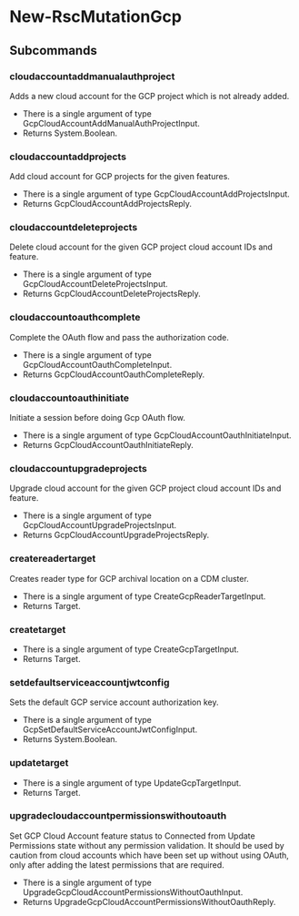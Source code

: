 # New-RscMutationGcp
## Subcommands
### cloudaccountaddmanualauthproject
Adds a new cloud account for the GCP project which is not already added.

- There is a single argument of type GcpCloudAccountAddManualAuthProjectInput.
- Returns System.Boolean.
### cloudaccountaddprojects
Add cloud account for GCP projects for the given features.

- There is a single argument of type GcpCloudAccountAddProjectsInput.
- Returns GcpCloudAccountAddProjectsReply.
### cloudaccountdeleteprojects
Delete cloud account for the given GCP project cloud account IDs and feature.

- There is a single argument of type GcpCloudAccountDeleteProjectsInput.
- Returns GcpCloudAccountDeleteProjectsReply.
### cloudaccountoauthcomplete
Complete the OAuth flow and pass the authorization code.

- There is a single argument of type GcpCloudAccountOauthCompleteInput.
- Returns GcpCloudAccountOauthCompleteReply.
### cloudaccountoauthinitiate
Initiate a session before doing Gcp OAuth flow.

- There is a single argument of type GcpCloudAccountOauthInitiateInput.
- Returns GcpCloudAccountOauthInitiateReply.
### cloudaccountupgradeprojects
Upgrade cloud account for the given GCP project cloud account IDs and feature.

- There is a single argument of type GcpCloudAccountUpgradeProjectsInput.
- Returns GcpCloudAccountUpgradeProjectsReply.
### createreadertarget
Creates reader type for GCP archival location on a CDM cluster.

- There is a single argument of type CreateGcpReaderTargetInput.
- Returns Target.
### createtarget
- There is a single argument of type CreateGcpTargetInput.
- Returns Target.
### setdefaultserviceaccountjwtconfig
Sets the default GCP service account authorization key.

- There is a single argument of type GcpSetDefaultServiceAccountJwtConfigInput.
- Returns System.Boolean.
### updatetarget
- There is a single argument of type UpdateGcpTargetInput.
- Returns Target.
### upgradecloudaccountpermissionswithoutoauth
Set GCP Cloud Account feature status to Connected from Update Permissions state without any permission validation. It should be used by caution from cloud accounts which have been set up without using OAuth, only after adding the latest permissions that are required.

- There is a single argument of type UpgradeGcpCloudAccountPermissionsWithoutOauthInput.
- Returns UpgradeGcpCloudAccountPermissionsWithoutOauthReply.
